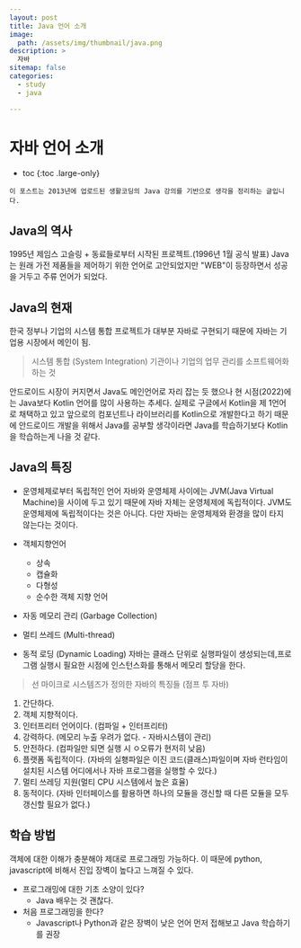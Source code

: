 ```yaml
---
layout: post
title: Java 언어 소개
image:
  path: /assets/img/thumbnail/java.png
description: >
  자바
sitemap: false
categories:
  - study
  - java

---
```

# 자바 언어 소개

* toc
{:toc .large-only}

~~~
이 포스트는 2013년에 업로드된 생활코딩의 Java 강의를 기반으로 생각을 정리하는 글입니다.
~~~

## Java의 역사

1995년 제임스 고슬링 + 동료들로부터 시작된 프로젝트.(1996년 1월 공식 발표)
Java는 원래 가전 제품들을 제어하기 위한 언어로 고안되었지만 "WEB"이 등장하면서 성공을 거두고 주류 언어가 되었다.

## Java의 현재

한국 정부나 기업의 시스템 통합 프로젝트가 대부분 자바로 구현되기 때문에 자바는 기업용 시장에서 메인이 됨.
> 시스템 통합 (System Integration)
기관이나 기업의 업무 관리를 소프트웨어화 하는 것

안드로이드 시장이 커지면서 Java도 메인언어로 자리 잡는 듯 했으나 현 시점(2022)에는 Java보다 Kotlin 언어를 많이 사용하는 추세다. 실제로 구글에서 Kotlin을 제 1언어로 채택하고 있고 앞으로의 컴포넌트나 라이브러리를 Kotlin으로 개발한다고 하기 때문에 안드로이드 개발을 위해서 Java를 공부할 생각이라면 Java를 학습하기보다 Kotlin을 학습하는게 나을 것 같다.

## Java의 특징

* 운영체제로부터 독립적인 언어
  자바와 운영체제 사이에는 JVM(Java Virtual Machine)을 사이에 두고 있기 때문에 자바 자체는 운영체제에 독립적이다. JVM도 운영체제에 독립적이다는 것은 아니다. 다만 자바는 운영체제와 환경을 많이 타지 않는다는 것이다.

* 객체지향언어
  * 상속
  * 캡슐화
  * 다형성
  * 순수한 객체 지향 언어
* 자동 메모리 관리 (Garbage Collection)
* 멀티 쓰레드 (Multi-thread)
* 동적 로딩 (Dynamic Loading)
  자바는 클래스 단위로 실행파일이 생성되는데,프로그램 실행시 필요한 시점에 인스턴스화를 통해서 메모리 할당을 한다.

> 선 마이크로 시스템즈가 정의한 자바의 특징들 (점프 투 자바)
1. 간단하다.
2. 객체 지향적이다.
3. 인터프리터 언어이다. (컴파일 + 인터프리터)
4. 강력하다. (메모리 누출 우려가 없다. - 자바시스템이 관리)
5. 안전하다. (컴파일만 되면 실행 시 ㅇ오류가 현저히 낮음)
6. 플랫폼 독립적이다. (자바의 실횅파일은 이진 코드(클래스)파일이며 자바 런타임이 설치된 시스템 어디에서나 자바 프로그램을 실행할 수 있다.)
7. 멀티 쓰레딩 지원(멀티 CPU 시스템에서 높은 효율)
8. 동적이다. (자바 인터페이스를 활용하면 하나의 모듈을 갱신할 때 다른 모듈을 모두 갱신할 필요가 없다.)

## 학습 방법

객체에 대한 이해가 충분해야 제대로 프로그래밍 가능하다. 이 때문에 python, javascript에 비해서 진입 장벽이 높다고 느껴질 수 있다.

* 프로그래밍에 대한 기초 소양이 있다?
  * Java 배우는 것 괜찮다.
* 처음 프로그래밍을 한다?
  * Javascript나 Python과 같은 장벽이 낮은 언어 먼저 접해보고 Java 학습하기를 권장
